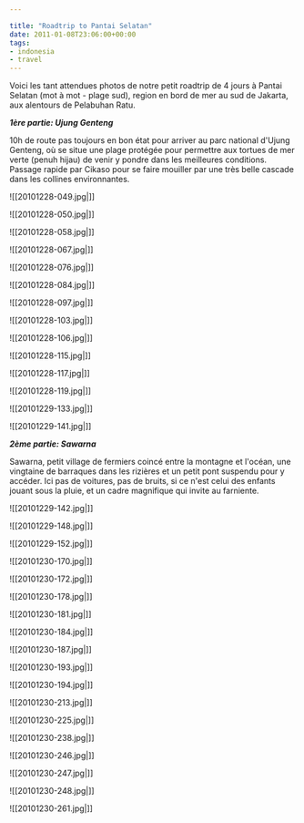 ```yaml
---

title: "Roadtrip to Pantai Selatan"
date: 2011-01-08T23:06:00+00:00
tags:
- indonesia
- travel 
---
```


Voici les tant attendues photos de notre petit roadtrip de 4 jours à Pantai Selatan (mot à mot - plage sud), region en bord de mer au sud de Jakarta, aux alentours de Pelabuhan Ratu.

***1ère partie: Ujung Genteng***

10h de route pas toujours en bon état pour arriver au parc national d'Ujung Genteng, où se situe une plage protégée pour permettre aux tortues de mer verte (penuh hijau) de venir y pondre dans les meilleures conditions. Passage rapide par Cikaso pour se faire mouiller par une très belle cascade dans les collines environnantes.

![[20101228-049.jpg|]]

![[20101228-050.jpg|]]

![[20101228-058.jpg|]]

![[20101228-067.jpg|]]

![[20101228-076.jpg|]]

![[20101228-084.jpg|]]

![[20101228-097.jpg|]]

![[20101228-103.jpg|]]

![[20101228-106.jpg|]]

![[20101228-115.jpg|]]

![[20101228-117.jpg|]]

![[20101228-119.jpg|]]

![[20101229-133.jpg|]]

![[20101229-141.jpg|]]

***2ème partie: Sawarna***

Sawarna, petit village de fermiers coincé entre la montagne et l'océan, une vingtaine de barraques dans les rizières et un petit pont suspendu pour y accéder. Ici pas de voitures, pas de bruits, si ce n'est celui des enfants jouant sous la pluie, et un cadre magnifique qui invite au farniente.

![[20101229-142.jpg|]]

![[20101229-148.jpg|]]

![[20101229-152.jpg|]]

![[20101230-170.jpg|]]

![[20101230-172.jpg|]]

![[20101230-178.jpg|]]

![[20101230-181.jpg|]]

![[20101230-184.jpg|]]

![[20101230-187.jpg|]]

![[20101230-193.jpg|]]

![[20101230-194.jpg|]]

![[20101230-213.jpg|]]

![[20101230-225.jpg|]]

![[20101230-238.jpg|]]

![[20101230-246.jpg|]]

![[20101230-247.jpg|]]

![[20101230-248.jpg|]]

![[20101230-261.jpg|]]
